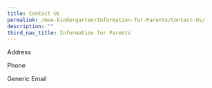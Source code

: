 ```yaml
---
title: Contact Us
permalink: /moe-kindergarten/Information-for-Parents/Contact-Us/
description: ""
third_nav_title: Information for Parents
---
```


Address

Phone

Generic Email